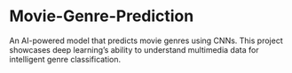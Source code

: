 # Movie-Genre-Prediction
An AI-powered model that predicts movie genres using CNNs. This project showcases deep learning’s ability to understand multimedia data for intelligent genre classification.

